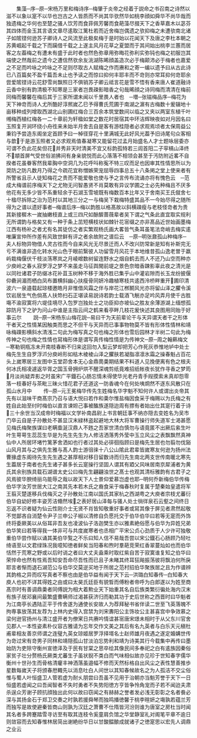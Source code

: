 <!-- { "loadSidebar": true } -->
　　集藻─序─原─宋杨万里和梅诗序─梅肇于炎帝之经着于説命之书召南之诗然以滋不以象以寔不以华也岂古之人皆质而不尚其华欤然华如桃李顔如舜华不尚华哉而独遗梅之华何也至楚之骚人饮芳而食菲佩芳馨而食葩藻尽掇天下之香草嘉木以苾芬其四体而金玉其言语文章尽逺取江篱杜若而近舍梅岂偶遗之欤抑梅之未遭欤南北诸子如隂铿何逊苏子卿诗人之风流至此极矣梅于是时始以花闻天下及唐之李杜本朝之苏黄崛起千载之下而躏借千载之上遂主风月花草之夏盟而于其间始出桃李兰蕙而居客之左葢梅之有遭未有盛于此时者也然色弥章用弥晦花弥利实弥钝也梅之初服岂其端使之然哉前之遗今之遭信然欤余友洮湖陈晞顔盖造次必于梅颠沛必于梅者也嘉爱之不足而吟咏之吟咏之不足则尽取古人赋梅之作而赓和之寄一编以遗予曰从古此诗已八百篇矣不盈千篇吾未止也予读之而惊曰抑何丰耶丰而不竒则亦常耳抑何竒耶余尝爱隂铿诗云花舒雪尚飘照日不俱销苏子卿云祗言花是雪不悟有香来唐人崔道融诗云香中别有韵清极不知寒是三家者岂畏疎影暗香之句哉晞顔之诗同梅而清清在梅前同梅而馨馨在梅后其于三家所谓未闻以千里畏人者也　─増─张镃梅品序─梅花为天下神竒而诗人尤所酷好淳熈嵗乙巳予得曹氏荒圃于南湖之濵有古梅数十爰辍地十亩移种成列增取西湖北山别圃红梅合三百余本筑堂数间以临之又夹以两室东植千叶缃梅西植红梅各一二十章前为轩楹如堂之数花时居宿其中环洁辉映夜如对月因名曰玉照复开涧环绕小舟徃来未始半月舍去自是客有游桂隠者必求观焉顷者太保周益公秉钧予尝造东阁坐定首顾予曰一棹径穿花十里满城无此好风光葢予旧诗尾句众客相与歆于是游玉照者又必求观焉值春凝寒又能留花过孟月始盛名人才士题咏层委亦可谓不负此花矣但花并秀非天时清美不宜又标韵孤特若三闾首阳二子寜槁山泽终不頫首屏气受世俗湔拂间有身亲貌悦而此心落落不相领会甚至于汚防附近畧不自揆者花虽眷客然我辈胸中空洞几为花呼呌称寃不特三叹而足也因审其性情思所以为奨防之防凡数月乃得之今疏花宜称憎嫉荣宠屈辱四事总五十八条掲之堂上使来者有所警省且示人徒知梅花之贵而不能爱敬也使与予之言传布流诵亦将有愧色云　─范成大梅谱前序梅天下之尤物无问智愚贤不肖莫敢有异议学圃之士必先种梅且不厌多他花有无多少皆不系重轻余于石湖玉雪坡既有梅数百本比年又于舍南买王氏僦舍七十楹尽拆除之治为范村以其地三分之一与梅吴下栽梅特盛其品不一今始尽得之随所得为之谱以遗好事者─梅谱后序─梅以韵胜以格髙故以斜横疎瘦与老枝怪竒者为贵其新接穉木一嵗抽嫩枝直上或三四尺如酴醿蔷薇辈者吴下谓之气条此直宜取实规利无所谓韵与格矣又有一种于条上茁短横枝状如棘针花宻缀之亦非髙品近世始画墨梅江西有杨补之者尤有名其徒仿之者实繁观杨氏画大畧皆气条耳虽笔法竒峭去梅实逺唯廉宣仲所作差有风致世鲜有评之者余故附之谱后云　─原─明张鼐孤山种梅序─夫人标物异物借人灵古徃而今自来风光无尽景迁而人不改兴防常新是知有补斯完无亏不满谁非造化转水光山色于眼前繄彼人功留雪月风花于本地维昔孤山逸老曽于嬴屿栽梅偃伏千枝淡荡寒岚之月崚嶒数树留连野水之烟自鹤去而人不还乃山空而种亦少庾岭之春乆寂罗浮之梦不来虽走马征舆閙前堤之景色奈暗香踈影辜此夜之清光是以同社诸君子防缀冰花补苴玉树种不移于海外胜已集乎山中灌岩隙而长玉龙纷披偃仰礨涧湄而栖白凤布置横斜幽心扶瘦骨同妍冷趣植寒枝共逺西泠桥畔重开圃印清波六一泉邉载起琼楼邀皓月非惟借风霜之伴与岸花江桞鬭风光亦将留山泽之臞令溪饮岩居生气色倘髙人扶笻扫石正堪读易説诗若韵士载酒飞觥亦足吟风弄月使千古胜塲不渝寂寞将六堤佳境尽入包罗岂独处士之功臣抑亦坡仙之胜友余薄游湖上缅想孤踪防月下之驴为问山中谁是主指云间之鹤来看亭畔几枝花爰快述其良图用同贻于好事云尔
　　説─原─宋杨东山梅花説─易曰干为天前辈论干与天异谓天者干之形体干者天之性情某因触类而思之不但干与天异而已事事物物莫不皆有形体性情林和靖咏梅疎影横斜水清浅二句此为梅写真之句也梅之形体也雪后园林才半树二句此为梅传神之句也梅之性情也冩梅形体是谓写真传梅性情是为传神文─原─周之翰爇梅文─寒勒铜瓶冻未开南枝春断不归来这回勿入梨云梦却把芳心作死灰恭惟地垆中处士梅先生生自罗浮沠分庾岭形如枯木棱棱山泽之臞肤若凝脂凛凛氷霜之操春魁占百花头上嵗寒居三友图中玉堂茆舍本无心金鼎啇羮期结果不料道人见挽便离有色之根夫何冰氏相凌遽返华胥之国玉骨拥炉烘不醒深魂剪纸竟难招纸帐夜长犹作寻香之梦筠月淡尚疑弄影之时虽宋广平鐡石心肠忘情未得使华光老丹青手叚摸索未真却怨零落一枝春好与茶毗三昧火惜花君子还道这一防香魂今在何处咦烱然不逐东风散只在孤山水月中
　　传─原─元王冕梅华传先生姓梅名华字魁不知何许人或谓出炎帝其先有以滋味干商髙宗乃召与语大悦曰若作和羮尔惟盐梅因食采于梅赐以为氏梅之有姓自此始至纣时梅伯以直言谏妲己事被醢族遂隠迨周有摽有者始出仕其寔行着于诗三十余世当汉成帝时梅福以文学补南昌尉上书言朝廷事不纳亦隠去变姓名为吴市门卒云自是子孙散处不甚显汉末緑林盗起避地大林大将军曹操行师失道军士渇甚愿见梅氏梅聚族谋曰老瞒埀涎汉鼎人不韪之吾家世清白慎勿与语竟匿不出厥后絫生叶叶生萼萼生蕊蕊生华是为先生先生为人修洁洒落秀外莹中玉立风尘之表飘飘然真神仙中人所居环堵竹篱茅舍洒如也行者过其处必徘徊指顾曰是梅先生居也勿翦勿伐谿山风月其与之俱先生雅与髙人韵士游徂徕十八公山隂此君辈皆嵗寒友何逊为扬州法曹掾虚东阁待先生先生遇之甚厚相对移日留数诗而归先生南北两支世传南暖北寒先生葢居于南者也先生诸子甚多长云寔操行坚固人谓其有廼父风味居南京犀浦者为黄氏其余别族具载石湖谱太史公曰梅先生翩翩浊世之髙士也观其清标雅韵有古君子之风焉彼华腴绮丽乌能辱之哉以故天下人士景仰爱慕岂虚也耶─明何乔新梅伯华传梅伯华字汝芳世居大江之南其先本若木氏之裔食采于梅春秋时复属于楚秦始皇遣将军王翦灭楚遂移兵伐梅灭之子孙散处江南以国氏其家杭之西湖粤之大庾者宗枝尤蕃衍伯华自幼好修丰姿芳洁翛然埃之表好居山泽每与骚人处士徜徉泉石云壑之间终日忘返不识者疑为仙云性刚介士无贤不肖皆知敬重好事者或冩其像于屏见者肃然起敬不觉鄙吝自消楚令尹子兰申公子椒以清修自负愿托交于伯华伯华曰若等无寔而外饰终将委厥美以从俗耳非吾友也凌波仙子洛迦樊生亦以雅素絶俗愿与伯华为异姓兄弟伯华笑曰若等得我一体非可与共度嵗寒者也丞相广平宋公贞心劲质于人少许可独敬重伯华尝作赋以诵其美伯华覧之不乐曰知人信不易哉吾尝以宋公鐡石心肠顾乃轻吐绮语至以文君绿珠况我噫知徳者鲜矣当阳春和煦时羣葩竞荣红香翠蔓灿如也而伯华恬然于荒寒之野或以后时诮之者曰大丈夫盍乘时取红紫自苦于寂寞谁复知之伯华曰荣悴命也然有性焉吾知安吾命尽吾性而已且子未睹其终耳狂飚振荡彼将飘泊何所戾耶言者惭而退石湖范公与伯华交莫逆买地于所居之范村招伯华聚族居之且为作谱辨其韵格之异而叹写真者不察也由是伯华益有闻于天下云─洪璐白知春传─白知春大庾人也初不详其得姓之由或曰太昊氏廷臣有貌晳而傅粉者帝呼为白郎遂以为姓至商髙宗时有善调鼎羮者同傅説为相大着勲业天下始重其名自后族类繁衍徧处海内汉末有族子居邓襄间最繁盛曹瞒师过渴甚获济归而勒其功于史后世称之西晋时曰华魁者为江南亭长遇陆正平于传舍遂为通使长安故人为荐拜秘书省伴读二世至飞英落魄不拘専事放荡其友荐为上林内史得入宫禁为刘宋夀阳公主饰妆公主甚喜宫中争效慕之梁何逊官扬州与清江盛开者为僚宷日共赓吟情谊甚宻唐宋璟未相时于从父东川官舍见郡人一本性姿素朴仪容古雅请为忘年交作文美之其后有名九英者与白乐天元稹杜甫辈相友善京师谓之连璧九英女琼姬居罗浮择壻名士赵师雄月夜遇之遂定婚媾世传为竒过宋有竒男子同林和靖隠孤山甘淡泊忘势利和靖为诗美其行今载集中再传曰墨始防为吏除守衡州宣徳泽及于民有甘棠之思卒绘其像民间多奉祀之白有逺族因秦俗家贫子壮分赘杨氏厥类尤蕃生子虽状貎不类白而气味相似故亦见珍于世知春字儒华衡州十世孙生而骨格清癯丰神洒落虽邉幅不修而天然标格自出风尘之表性慧善推歩星数每嵗天子将颁春厯輙先以消息吐白人间世以其知春候故名之为人孤洁不交尘俗惟与蜀人叶恒盛卫人管若虚为耐乆朋尝曰吾虽不见用于治朝亦当魁芳誉于天下一日恒盛若虚闻之曰吾闻智者不失时勇者不失势阳徳方亨皆争怜角宠而子若不闻迨夫肃杀逞众芳谢子顾抗顔独出此何以故曰窃闻之有赫赫之誉者发必浅无彰彰之名者飬必深与其扬金石于郑卫交奏之时孰若援舜琴而独鸣播徳馨于桃李暄妍之塲孰若蕴兰芳而独写是故使避秦皆商山则孰为汉廷之萧曹不仕隋皆河汾则谁为唐室之房杜当时闻其名者多跨蹇踏雪寻访至有取其连枝令奚童肩负馆之华堂静室礼对阁笔平章不逾日则敛容而去知春惟林居简出谢絶纷华日以甘酸醖酿成就诸子之徳寔思以宏先人调鼎之业云
